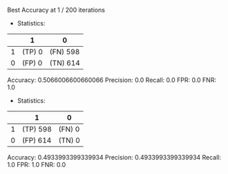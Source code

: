 Best Accuracy at 1 / 200 iterations
* Statistics: 

|          |    1     |    0     |
|----------|----------|----------|
|    1     |  (TP) 0  | (FN) 598 |
|    0     |  (FP) 0  | (TN) 614 |
Accuracy: 0.5066006600660066
Precision: 0.0
Recall: 0.0
FPR: 0.0
FNR: 1.0
* Statistics: 

|          |    1     |    0     |
|----------|----------|----------|
|    1     | (TP) 598 |  (FN) 0  |
|    0     | (FP) 614 |  (TN) 0  |
Accuracy: 0.4933993399339934
Precision: 0.4933993399339934
Recall: 1.0
FPR: 1.0
FNR: 0.0